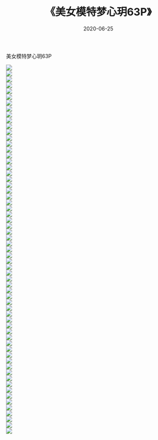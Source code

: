 ﻿---
layout: post
title:  《美女模特梦心玥63P》
date:   2020-06-25
img: http://pic.660000.xyz/1:/性感/2020/美女模特梦心玥63P/000.jpg
categories: [美女, 清纯, 唯美]
---

美女模特梦心玥63P

  ![](http://pic.660000.xyz/1:/性感/2020/美女模特梦心玥63P/001.jpg) <br> ![](http://pic.660000.xyz/1:/性感/2020/美女模特梦心玥63P/002.jpg) <br> ![](http://pic.660000.xyz/1:/性感/2020/美女模特梦心玥63P/003.jpg) <br> ![](http://pic.660000.xyz/1:/性感/2020/美女模特梦心玥63P/004.jpg) <br> ![](http://pic.660000.xyz/1:/性感/2020/美女模特梦心玥63P/005.jpg) <br> ![](http://pic.660000.xyz/1:/性感/2020/美女模特梦心玥63P/006.jpg) <br> ![](http://pic.660000.xyz/1:/性感/2020/美女模特梦心玥63P/007.jpg) <br> ![](http://pic.660000.xyz/1:/性感/2020/美女模特梦心玥63P/008.jpg) <br> ![](http://pic.660000.xyz/1:/性感/2020/美女模特梦心玥63P/009.jpg) <br> ![](http://pic.660000.xyz/1:/性感/2020/美女模特梦心玥63P/010.jpg) <br> ![](http://pic.660000.xyz/1:/性感/2020/美女模特梦心玥63P/011.jpg) <br> ![](http://pic.660000.xyz/1:/性感/2020/美女模特梦心玥63P/012.jpg) <br> ![](http://pic.660000.xyz/1:/性感/2020/美女模特梦心玥63P/013.jpg) <br> ![](http://pic.660000.xyz/1:/性感/2020/美女模特梦心玥63P/014.jpg) <br> ![](http://pic.660000.xyz/1:/性感/2020/美女模特梦心玥63P/015.jpg) <br> ![](http://pic.660000.xyz/1:/性感/2020/美女模特梦心玥63P/016.jpg) <br> ![](http://pic.660000.xyz/1:/性感/2020/美女模特梦心玥63P/017.jpg) <br> ![](http://pic.660000.xyz/1:/性感/2020/美女模特梦心玥63P/018.jpg) <br> ![](http://pic.660000.xyz/1:/性感/2020/美女模特梦心玥63P/019.jpg) <br> ![](http://pic.660000.xyz/1:/性感/2020/美女模特梦心玥63P/020.jpg) <br> ![](http://pic.660000.xyz/1:/性感/2020/美女模特梦心玥63P/021.jpg) <br> ![](http://pic.660000.xyz/1:/性感/2020/美女模特梦心玥63P/022.jpg) <br> ![](http://pic.660000.xyz/1:/性感/2020/美女模特梦心玥63P/023.jpg) <br> ![](http://pic.660000.xyz/1:/性感/2020/美女模特梦心玥63P/024.jpg) <br> ![](http://pic.660000.xyz/1:/性感/2020/美女模特梦心玥63P/025.jpg) <br> ![](http://pic.660000.xyz/1:/性感/2020/美女模特梦心玥63P/026.jpg) <br> ![](http://pic.660000.xyz/1:/性感/2020/美女模特梦心玥63P/027.jpg) <br> ![](http://pic.660000.xyz/1:/性感/2020/美女模特梦心玥63P/028.jpg) <br> ![](http://pic.660000.xyz/1:/性感/2020/美女模特梦心玥63P/029.jpg) <br> ![](http://pic.660000.xyz/1:/性感/2020/美女模特梦心玥63P/030.jpg) <br> ![](http://pic.660000.xyz/1:/性感/2020/美女模特梦心玥63P/031.jpg) <br> ![](http://pic.660000.xyz/1:/性感/2020/美女模特梦心玥63P/032.jpg) <br> ![](http://pic.660000.xyz/1:/性感/2020/美女模特梦心玥63P/033.jpg) <br> ![](http://pic.660000.xyz/1:/性感/2020/美女模特梦心玥63P/034.jpg) <br> ![](http://pic.660000.xyz/1:/性感/2020/美女模特梦心玥63P/035.jpg) <br> ![](http://pic.660000.xyz/1:/性感/2020/美女模特梦心玥63P/036.jpg) <br> ![](http://pic.660000.xyz/1:/性感/2020/美女模特梦心玥63P/037.jpg) <br> ![](http://pic.660000.xyz/1:/性感/2020/美女模特梦心玥63P/038.jpg) <br> ![](http://pic.660000.xyz/1:/性感/2020/美女模特梦心玥63P/039.jpg) <br> ![](http://pic.660000.xyz/1:/性感/2020/美女模特梦心玥63P/040.jpg) <br> ![](http://pic.660000.xyz/1:/性感/2020/美女模特梦心玥63P/041.jpg) <br> ![](http://pic.660000.xyz/1:/性感/2020/美女模特梦心玥63P/042.jpg) <br> ![](http://pic.660000.xyz/1:/性感/2020/美女模特梦心玥63P/043.jpg) <br> ![](http://pic.660000.xyz/1:/性感/2020/美女模特梦心玥63P/044.jpg) <br> ![](http://pic.660000.xyz/1:/性感/2020/美女模特梦心玥63P/045.jpg) <br> ![](http://pic.660000.xyz/1:/性感/2020/美女模特梦心玥63P/046.jpg) <br> ![](http://pic.660000.xyz/1:/性感/2020/美女模特梦心玥63P/047.jpg) <br> ![](http://pic.660000.xyz/1:/性感/2020/美女模特梦心玥63P/048.jpg) <br> ![](http://pic.660000.xyz/1:/性感/2020/美女模特梦心玥63P/049.jpg) <br> ![](http://pic.660000.xyz/1:/性感/2020/美女模特梦心玥63P/050.jpg) <br> ![](http://pic.660000.xyz/1:/性感/2020/美女模特梦心玥63P/051.jpg) <br> ![](http://pic.660000.xyz/1:/性感/2020/美女模特梦心玥63P/052.jpg) <br> ![](http://pic.660000.xyz/1:/性感/2020/美女模特梦心玥63P/053.jpg) <br> ![](http://pic.660000.xyz/1:/性感/2020/美女模特梦心玥63P/054.jpg) <br> ![](http://pic.660000.xyz/1:/性感/2020/美女模特梦心玥63P/055.jpg) <br> ![](http://pic.660000.xyz/1:/性感/2020/美女模特梦心玥63P/056.jpg) <br> ![](http://pic.660000.xyz/1:/性感/2020/美女模特梦心玥63P/057.jpg) <br> ![](http://pic.660000.xyz/1:/性感/2020/美女模特梦心玥63P/058.jpg) <br> ![](http://pic.660000.xyz/1:/性感/2020/美女模特梦心玥63P/059.jpg) <br> ![](http://pic.660000.xyz/1:/性感/2020/美女模特梦心玥63P/060.jpg) <br> ![](http://pic.660000.xyz/1:/性感/2020/美女模特梦心玥63P/061.jpg) <br> ![](http://pic.660000.xyz/1:/性感/2020/美女模特梦心玥63P/062.jpg) <br> ![](http://pic.660000.xyz/1:/性感/2020/美女模特梦心玥63P/063.jpg) <br>